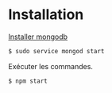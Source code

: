 # Installation
[Installer mongodb](https://docs.mongodb.org/manual/installation/) <br>
```bash
$ sudo service mongod start
```
Exécuter les commandes.
```bash
$ npm start
```
